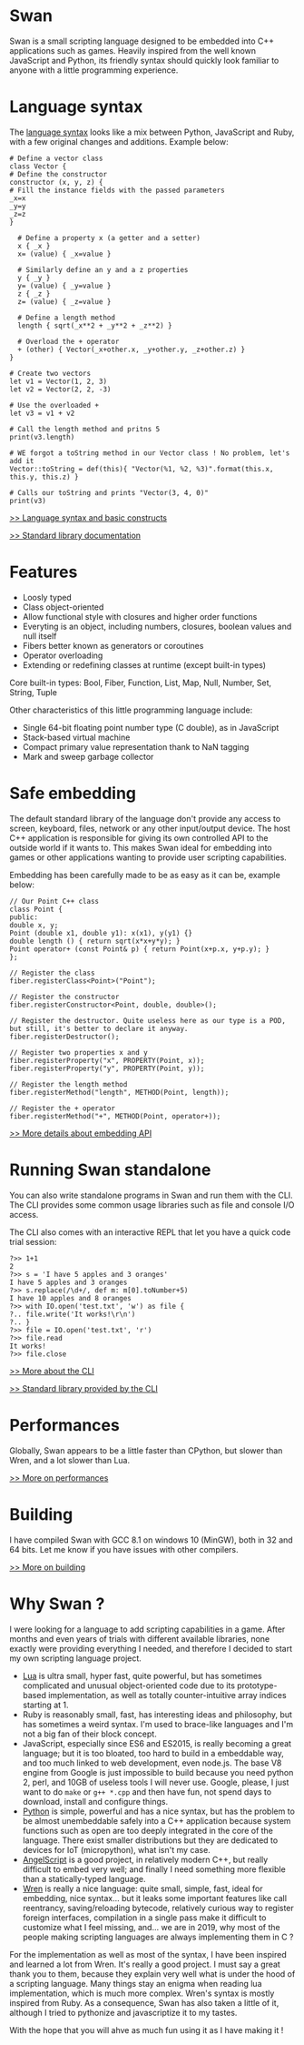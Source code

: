 # Swan

Swan is a small scripting language designed to be embedded into C++ applications such as games.
Heavily inspired from the well known JavaScript and Python, its friendly syntax should quickly look familiar to anyone with a little programming experience.

# Language syntax 
The [language syntax](docs/language-syntax.md) looks like a mix between Python, JavaScript and Ruby, with a few original changes and additions. Example below:

```
# Define a vector class
class Vector {
# Define the constructor
constructor (x, y, z) {
# Fill the instance fields with the passed parameters
_x=x 
_y=y
_z=z
}

  # Define a property x (a getter and a setter)
  x { _x } 
  x= (value) { _x=value }

  # Similarly define an y and a z properties
  y { _y }
  y= (value) { _y=value }
  z { _z }
  z= (value) { _z=value }

  # Define a length method
  length { sqrt(_x**2 + _y**2 + _z**2) }

  # Overload the + operator
  + (other) { Vector(_x+other.x, _y+other.y, _z+other.z) }
}

# Create two vectors
let v1 = Vector(1, 2, 3)
let v2 = Vector(2, 2, -3)

# Use the overloaded +
let v3 = v1 + v2

# Call the length method and pritns 5
print(v3.length)

# WE forgot a toString method in our Vector class ! No problem, let's add it
Vector::toString = def(this){ "Vector(%1, %2, %3)".format(this.x, this.y, this.z) }

# Calls our toString and prints "Vector(3, 4, 0)"
print(v3)
```

[>> Language syntax and basic constructs](docs/language-syntax.md)

[>> Standard library documentation](docs/stdlib.md)

# Features 
- Loosly typed
- Class object-oriented
- Allow functional style with closures and higher order functions
- Everyting is an object, including numbers, closures, boolean values and null itself
- Fibers better known as generators or coroutines
- Operator overloading
- Extending or redefining classes at runtime (except built-in types)

Core built-in types: Bool, Fiber, Function, List, Map, Null, Number, Set, String, Tuple

Other characteristics of this little programming language include:

- Single 64-bit floating point number type (C double), as in JavaScript
- Stack-based virtual machine
- Compact primary value representation thank to NaN tagging
- Mark and sweep garbage collector

# Safe embedding

The default standard library of the language don't provide any access to screen, keyboard, files, network or any other input/output device. 
The host C++ application is responsible for giving its own controlled API to the outside world if it wants to.
This makes Swan ideal for embedding into games or other applications wanting to provide user scripting capabilities.

Embedding has been carefully made to be as easy as it can be, example below:

```
// Our Point C++ class
class Point {
public:
double x, y;
Point (double x1, double y1): x(x1), y(y1) {}
double length () { return sqrt(x*x+y*y); }
Point operator+ (const Point& p) { return Point(x+p.x, y+p.y); }
};

// Register the class
fiber.registerClass<Point>("Point");

// Register the constructor
fiber.registerConstructor<Point, double, double>();

// Register the destructor. Quite useless here as our type is a POD, but still, it's better to declare it anyway.
fiber.registerDestructor();

// Register two properties x and y
fiber.registerProperty("x", PROPERTY(Point, x));
fiber.registerProperty("y", PROPERTY(Point, y));

// Register the length method
fiber.registerMethod("length", METHOD(Point, length));

// Register the + operator
fiber.registerMethod("+", METHOD(Point, operator+));
```


[>> More  details about embedding API](docs/embedding.md)

# Running Swan standalone
You can also write standalone programs in Swan  and run them with the CLI.
The CLI provides some common usage libraries such as file and console I/O access.

The CLI also comes with an interactive REPL that let you have a quick code trial session:

```
?>> 1+1
2
?>> s = 'I have 5 apples and 3 oranges'
I have 5 apples and 3 oranges
?>> s.replace(/\d+/, def m: m[0].toNumber+5)
I have 10 apples and 8 oranges
?>> with IO.open('test.txt', 'w') as file {
?.. file.write('It works!\r\n')
?.. }
?>> file = IO.open('test.txt', 'r')
?>> file.read
It works!
?>> file.close
```

[>> More about the CLI](docs/cli.md)

[>> Standard library provided by the CLI](docs/cli-stdlib.md)

# Performances
Globally, Swan appears to be a little faster than CPython, but slower than Wren, and a lot slower than Lua.

[>> More on performances](docs/performances.md)

# Building
I have compiled Swan with GCC 8.1 on windows 10 (MinGW), both in 32 and 64 bits.
Let me know if you have issues with other compilers.

[>> More on building](docs/building.md)

# Why Swan ?

I were looking for a language to add scripting capabilities in a game.
After months and even years of trials with different available libraries, none exactly were providing everything I needed, and therefore I decided to start my own scripting language project.

- [Lua](http://lua.org/) is ultra small, hyper fast, quite powerful, but has sometimes complicated and unusual object-oriented code due to its prototype-based implementation, as well as totally counter-intuitive array indices starting at 1.
- Ruby is reasonably small, fast, has interesting ideas and philosophy, but has sometimes a weird syntax. I'm used to brace-like languages and I'm not a big fan of their block concept.
- JavaScript, especially since ES6 and ES2015, is really becoming a great language; but it is too bloated, too hard to build in a embeddable way, and too much linked to web development, even node.js. The base V8 engine from Google is just impossible to build because you need python 2, perl, and 10GB of useless tools I will never use. Google, please, I just want to do `make` or `g++ *.cpp` and then have fun, not spend days to download, install and configure things.
- [Python](http://python.org/) is simple, powerful and has a nice syntax, but has the problem to be almost unembeddable safely into a C++ application because system functions such as open are too deeply integrated in the core of the language. There exist smaller distributions but they are dedicated to devices for IoT (micropython), what isn't my case.
- [AngelScript](http://angelcode.com/) is a good project, in relatively modern C++, but really difficult to embed very well; and finally I need something more flexible than a statically-typed language.
- [Wren](https://github.com/wren-lang/wren) is really a nice language: quite small, simple, fast, ideal for embedding, nice syntax... but it leaks some important features like call reentrancy, saving/reloading bytecode, relatively curious way to register foreign interfaces, compilation in a single pass make it difficult to customize what I feel missing, and... we are in 2019, why most of the people making scripting languages are always implementing them in C ?

For the implementation as well as most of the syntax, I have been inspired and learned a lot from Wren. It's really a good project.
I must say a great thank you to them, because they explain very well what is under the hood of a scripting language. Many things stay an enigma when reading lua implementation, which is much more complex.
Wren's syntax is mostly inspired from Ruby. As a consequence, Swan has also taken a little of it, although I tried to pythonize and javascriptize it to my tastes. 

With the hope that you will ahve as much fun using it as I have making it !
